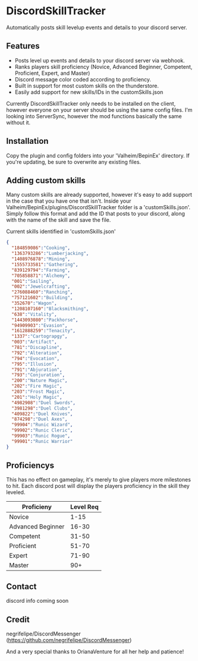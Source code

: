 # DiscordSkillTracker

Automatically posts skill levelup events and details to your discord server.

## Features

- Posts level up events and details to your discord server via webhook.
- Ranks players skill proficiency (Novice, Advanced Beginner, Competent, Proficient, Expert, and Master)
- Discord message color coded according to proficiency.
- Built in support for most custom skills on the thunderstore.
- Easily add support for new skills/IDs in the customSkills.json

Currently DiscordSkillTracker only needs to be installed on the client, however everyone on your server should be using the same config files. I'm looking into ServerSync, however the mod functions basically the same without it.

## Installation
Copy the plugin and config folders into your 'Valheim/BepinEx' directory. If you're updating, be sure to overwrite any existing files.

## Adding custom skills
Many custom skills are already supported, however it's easy to add support in the case that you have one that isn't.
Inside your Valheim/BepinEx/plugins/DiscordSkillTracker folder is a 'customSkills.json'. Simply follow this format and add the ID that posts to your discord, along with the name of the skill and save the file.

Current skills identified in 'customSkills.json'
```json
{
  "184859086":"Cooking",
  "1363793286":"Lumberjacking",
  "1408976878":"Mining",
  "1555733581":"Gathering",
  "839129794":"Farming",
  "705858871":"Alchemy",
  "001":"Sailing",
  "002":"Jewelcrafting",
  "276088460":"Ranching",
  "757121602":"Building",
  "352670":"Wagon",
  "1208107160":"Blacksmithing",
  "638":"Vitality",
  "1443093080":"Packhorse",
  "94909903":"Evasion",
  "1612888259":"Tenacity",
  "1337":"Cartograpgy",
  "003":"Artifact",
  "781":"Discapline",
  "792":"Alteration",
  "794":"Evocation",
  "795":"Illusion",
  "791":"Abjuration",
  "793":"Conjuration",
  "200":"Nature Magic",
  "202":"Fire Magic",
  "203":"Frost Magic",
  "201":"Holy Magic",
  "4982908":"Duel Swords",
  "3981298":"Duel Clubs",
  "409822":"Duel Knives",
  "874298":"Duel Axes",
  "99904":"Runic Wizard",
  "99902":"Runic Cleric",
  "99903":"Runic Rogue",
  "99901":"Runic Warrior"
}
```

## Proficiencys

This has no effect on gameplay, it's merely to give players more milestones to hit. Each discord post will display the players proficiency in the skill they leveled.

| Proficieny | Level Req |
| ------ | ------ |
| Novice | 1-15 |
| Advanced Beginner | 16-30 |
| Competent | 31-50 |
| Proficient | 51-70 |
| Expert | 71-90 |
| Master | 90+ |

## Contact
discord info coming soon

## Credit
negrifelipe/DiscordMessenger (https://github.com/negrifelipe/DiscordMessenger)

And a very special thanks to OrianaVenture for all her help and patience!
